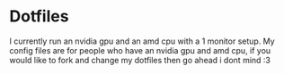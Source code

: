 # Dotfiles

I currently run an nvidia gpu and an amd cpu with a 1 monitor setup. My config files are for people who have an nvidia gpu and amd cpu, if you would like to fork and change my dotfiles then go ahead i dont mind :3
